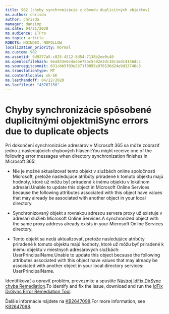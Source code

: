 ```yaml
---
title: 902 (chyby synchronizácie z dôvodu duplicitných objektov)
ms.author: chrisda
author: chrisda
manager: dansimp
ms.date: 04/21/2020
ms.audience: ITPro
ms.topic: article
ROBOTS: NOINDEX, NOFOLLOW
localization_priority: Normal
ms.custom: 902
ms.assetid: 9d9277a5-c825-4512-8d54-7138b2ee0c40
ms.openlocfilehash: 6ea833e0c4aebe72bc5c02e3dc10c1edc4136dcc
ms.sourcegitcommit: 631cbb5f03e5371f0995e976536d24e9d13746c3
ms.translationtype: MT
ms.contentlocale: sk-SK
ms.lasthandoff: 04/22/2020
ms.locfileid: "43767150"
---
```

# <a name="sync-errors-due-to-duplicate-objects"></a><span data-ttu-id="4c50b-102">Chyby synchronizácie spôsobené duplicitnými objektmi</span><span class="sxs-lookup"><span data-stu-id="4c50b-102">Sync errors due to duplicate objects</span></span>

<span data-ttu-id="4c50b-103">Pri dokončení synchronizácie adresárov v Microsoft 365 sa môže zobraziť jedno z nasledujúcich chybových hlásení:</span><span class="sxs-lookup"><span data-stu-id="4c50b-103">You might receive one of the following error messages when directory synchronization finishes in Microsoft 365:</span></span>

- <span data-ttu-id="4c50b-104">Nie je možné aktualizovať tento objekt v službách online spoločnosti Microsoft, pretože nasledujúce atribúty priradené k tomuto objektu majú hodnoty, ktoré už môžu byť priradené k inému objektu v lokálnom adresári.</span><span class="sxs-lookup"><span data-stu-id="4c50b-104">Unable to update this object in Microsoft Online Services because the following attributes associated with this object have values that may already be associated with another object in your local directory.</span></span>

- <span data-ttu-id="4c50b-105">Synchronizovaný objekt s rovnakou adresou servera proxy už existuje v adresári služieb Microsoft Online Services.</span><span class="sxs-lookup"><span data-stu-id="4c50b-105">A synchronized object with the same proxy address already exists in your Microsoft Online Services directory.</span></span>

- <span data-ttu-id="4c50b-106">Tento objekt sa nedá aktualizovať, pretože nasledujúce atribúty priradené k tomuto objektu majú hodnoty, ktoré už môžu byť priradené k inému objektu v miestnych adresárových službách: UserPrincipalName.</span><span class="sxs-lookup"><span data-stu-id="4c50b-106">Unable to update this object because the following attributes associated with this object have values that may already be associated with another object in your local directory services: UserPrincipalName.</span></span>

<span data-ttu-id="4c50b-107">Identifikovať a opraviť problém, prevezmite a spustite [Nástroj IdFix DirSync chyba Remediation](https://www.microsoft.com/download/details.aspx?id=36832).</span><span class="sxs-lookup"><span data-stu-id="4c50b-107">To identify and fix the issue, download and run the [IdFix DirSync Error Remediation Tool](https://www.microsoft.com/download/details.aspx?id=36832).</span></span>

<span data-ttu-id="4c50b-108">Ďalšie informácie nájdete na [KB2647098](https://support.microsoft.com/help/2647098/duplicate-or-invalid-attributes-prevent-directory-synchronization-in-o).</span><span class="sxs-lookup"><span data-stu-id="4c50b-108">For more information, see [KB2647098](https://support.microsoft.com/help/2647098/duplicate-or-invalid-attributes-prevent-directory-synchronization-in-o).</span></span>
